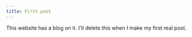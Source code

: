 ```yaml
---
title: First post
---
```


This website has a blog on it. I'll delete this when I make my first real post.
